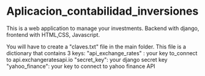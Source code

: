 # Aplicacion_contabilidad_inversiones

This is a web application to manage your investments. Backend with django, frontend with HTML,CSS, Javascript.

You will have to create a "claves.txt" file in the main folder. This file is a dictionary that contains 3 keys:
  "api_exchange_rates" : your key to_connect to api.exchangeratesapi.io
  "secret_key": your django secret key
  "yahoo_finance": your key to connect to yahoo finance API
  


